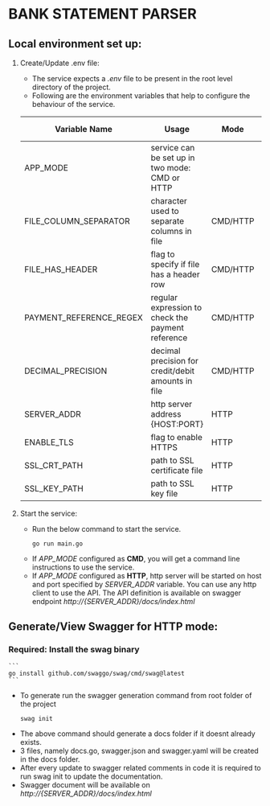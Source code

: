 # BANK STATEMENT PARSER

## Local environment set up:
1. Create/Update .env file: 
   - The service expects a *.env* file to be present in the root level directory of the project. 
   - Following are the environment variables that help to configure the behaviour of the service.

    | Variable Name           | Usage                                              | Mode     | Default Value          | Sample Value           |
    | ----------------------- | -------------------------------------------------- | -------- | ---------------------- | ---------------------- |
    | APP_MODE                | service can be set up in two mode: CMD or HTTP     |          |                        | CMD                    |
    | FILE_COLUMN_SEPARATOR   | character used to separate columns in file         | CMD/HTTP | ,                      | ,                      |
    | FILE_HAS_HEADER         | flag to specify if file has a header row           | CMD/HTTP | false                  | true                   |
    | PAYMENT_REFERENCE_REGEX | regular expression to check the payment reference  | CMD/HTTP | PAY[0-9]{6}[a-zA-Z]{2} | PAY[0-9]{6}[a-zA-Z]{2} |
    | DECIMAL_PRECISION       | decimal precision for credit/debit amounts in file | CMD/HTTP | 2                      | 3                      |
    | SERVER_ADDR             | http server address {HOST:PORT}                    | HTTP     | localhost:8080         | :9001                  |
    | ENABLE_TLS              | flag to enable HTTPS                               | HTTP     | false                  | true                   |
    | SSL_CRT_PATH            | path to SSL certificate file                       | HTTP     |                        | cert.pem               |
    | SSL_KEY_PATH            | path to SSL key file                               | HTTP     |                        | key.pem                |
 
2. Start the service: 
   - Run the below command to start the service. 
        ```
        go run main.go
        ```
   - If *APP_MODE* configured as **CMD**, you will get a command line instructions to use the service.
   - If *APP_MODE* configured as **HTTP**, http server will be started on host and port specified by *SERVER_ADDR* variable. You can use any http client to use the API. The API definition is available on swagger endpoint *http://{SERVER_ADDR}/docs/index.html*


## Generate/View Swagger for HTTP mode:

### Required: Install the swag binary
    ```
    go install github.com/swaggo/swag/cmd/swag@latest
    ```
   - To generate run the swagger generation command from root folder of the project 
        ```
        swag init
        ```
   - The above command should generate a docs folder if it doesnt already exists.
   - 3 files, namely docs.go, swagger.json and swagger.yaml will be created in the docs folder.
   - After every update to swagger related comments in code it is required to run swag init to update the documentation.
   - Swagger document will be available on *http://{SERVER_ADDR}/docs/index.html*
